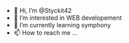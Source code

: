 - 👋 Hi, I’m @Styckit42
- 👀 I’m interested in WEB developement
- 🌱 I’m currently learning symphony
- 📫 How to reach me ...

<!---
Styckit42/Styckit42 is a ✨ special ✨ repository because its `README.md` (this file) appears on your GitHub profile.
You can click the Preview link to take a look at your changes.
--->

